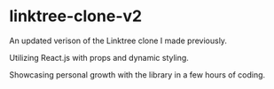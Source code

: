 # linktree-clone-v2


An updated verison of the Linktree clone I made previously.

Utilizing React.js with props and dynamic styling.

Showcasing personal growth with the library in a few hours of coding.